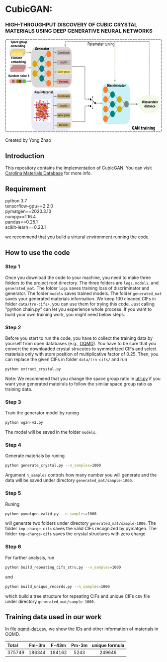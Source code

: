 # CubicGAN:

### HIGH-THROUGHPUT DISCOVERY OF CUBIC CRYSTAL MATERIALS USING DEEP GENERATIVE NEURAL NETWORKS

<img src="schematic-diagrams.png" height="300px">

Created by Yong Zhao

## Introduction

This repository contains the implementation of CubicGAN. You can visit [Carolina Materials Database](www.carolinamatdb.org) for more info.

## Requirement
python 3.7  
tensorflow-gpu==2.2.0  
pymatgen==2020.3.13  
numpy==1.16.4  
pandas==0.25.1  
scikit-learn==0.23.1  

we recommend that you build a virtural environment running the code.

## How to use the code

### Step 1
Once you download the code to your machine, you need to make three folders to the project root directory. The three folders are `logs`, `models`, and `generated_mat`. The folder `logs` saves training loss of discriminator and generator. The folder `models` saves trained models. The folder `generated_mat` saves your generated materials information. We keep 100 cleaned CIFs in folder `data/trn-cifs/`, you can use them for trying this code. Just calling "python chain.py" can let you experience whole process. If you want to build your own training work, you might need below steps.

### Step 2
Before you start to run the code, you have to collect the training data by yourself from open databases (e.g., [OQMD](http://oqmd.org/download/)). You have to be sure that you convert the downloaded crystal strucutes to symmetrized CIFs and select materials only with atom position of multiplicative factor of 0.25. Then, you can replace the given CIFs in folder `data/trn-cifs/` and run 
```bash
python extract_crystal.py
``` 

Note: We recommend that you change the space group ratio in [util.py](https://github.com/MilesZhao/CubicGAN/blob/e495401a7fd1b04e47a226ed95b7ef9d329c055c/util.py#L48) if you want your generated mateirals to follow the similar space group ratio as training data.

### Step 3
Train the generator model by runing

```bash
python wgan-v2.py
``` 

The model will be saved in the folder `models`.

### Step 4
Generate materials by runing 
```bash
python generate_crystal.py --n_samples=1000
``` 

Argument `n_samples` controls how many number you will generate and the data will be saved under directory `generated_mat/sample-1000`.

### Step 5
Runing 
```bash
python pymatgen_valid.py --n_samples=1000
``` 
will generate two folders under directory `generated_mat/sample-1000`. The folder `tmp-charge-cifs` saves the valid CIFs recognized by pymatgen. The folder `tmp-charge-cifs` saves the crystal structures with zero charge. 

### Step 6
For further analysis, run 
```bash
python build_repeating_cifs_stru.py --n_samples=1000
``` 
and 
```bash
python build_unique_records.py --n_samples=1000
```  
which build a tree structure for repeating CIFs and unique CIFs csv file under directory `generated_mat/sample-1000`.

## Training data used in our work

In file [oqmd-dat.csv](https://github.com/MilesZhao/CubicGAN/blob/main/data/oqmd-dat.csv), we show the IDs and other information of materials in OQMD.

|Total|Fm-3m|F-43m|Pm-3m|unique formula|
| :--- | :---: | :---: | :---: | :---: |
|375749|186344|184162|5243|249646|





